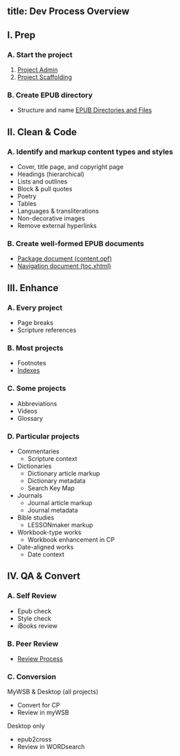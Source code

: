 title: Dev Process Overview
---

## I. Prep

### A. Start the project

1. [Project Admin](project_admin.html)
1. [Project Scaffolding](proj_scaffold.html)

### B. Create EPUB directory

* Structure and name [EPUB Directories and Files](epub_dir.html)

## II. Clean & Code

### A. Identify and markup content types and styles

* Cover, title page, and copyright page
* Headings (hierarchical)
* Lists and outlines
* Block & pull quotes
* Poetry
* Tables
* Languages & transliterations
* Non-decorative images
* Remove external hyperlinks

### B. Create well-formed EPUB documents

* [Package document (content.opf)](package_doc.html)
* [Navigation document (toc.xhtml)](nav_doc.html)

## III. Enhance

### A. Every project

* Page breaks
* Scripture references

### B. Most projects

* Footnotes
* [Indexes](indexes.html)

### C. Some projects

* Abbreviations
* Videos
* Glossary

### D. Particular projects

* Commentaries
  * Scripture context
* Dictionaries
  * Dictionary article markup
  * Dictionary metadata
  * Search Key Map
* Journals
  * Journal article markup
  * Journal metadata
* Bible studies
  * LESSONmaker markup
* Workbook-type works
  * Workbook enhancement in CP
* Date-aligned works
  * Date context

## IV. QA & Convert

### A. Self Review

* Epub check
* Style check
* iBooks review

### B. Peer Review

* [Review Process](review.html)

### C. Conversion

MyWSB & Desktop (all projects)

* Convert for CP
* Review in myWSB

Desktop only

* epub2cross
* Review in WORDsearch
